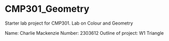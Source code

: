 # CMP301_Geometry
Starter lab project for CMP301. Lab on Colour and Geometry

Name: 	Charlie Mackenzie
Number: 2303612
Outline of project: W1 Triangle
